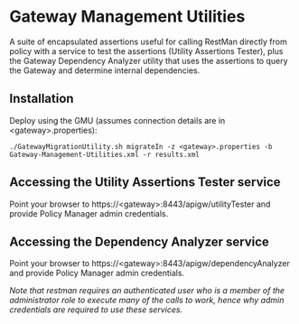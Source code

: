 # Gateway Management Utilities
A suite of encapsulated assertions useful for calling RestMan directly from policy with a service to test the assertions (Utility Assertions Tester), plus the Gateway Dependency Analyzer utility that uses the assertions to query the Gateway and determine internal dependencies.

## Installation
Deploy using the GMU (assumes connection details are in &lt;gateway&gt;.properties):

`./GatewayMigrationUtility.sh migrateIn -z <gateway>.properties -b Gateway-Management-Utilities.xml -r results.xml`

## Accessing the Utility Assertions Tester service
Point your browser to https://&lt;gateway&gt;:8443/apigw/utilityTester and provide Policy Manager admin credentials. 

## Accessing the Dependency Analyzer service
Point your browser to https://&lt;gateway&gt;:8443/apigw/dependencyAnalyzer and provide Policy Manager admin credentials. 

*Note that restman requires an authenticated user who is a member of the administrator role to execute many of the calls to work, hence why admin credentials are required to use these services.*
